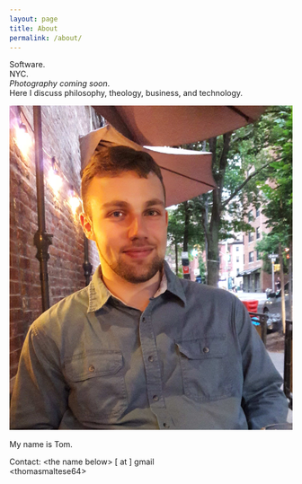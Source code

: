 ```yaml
---
layout: page
title: About
permalink: /about/
---
```


Software.  
NYC.  
_Photography coming soon_.  
Here I discuss philosophy, theology, business, and technology.

<img src="/me.jpg" title="THIS IS A HUMAN THIS IS WHAT WE LOOK LIKE THIS IS WHAT WE ACT LIKE" alt="THIS IS A HUMAN THIS IS WHAT WE LOOK LIKE THIS IS WHAT WE ACT LIKE" style="width:520px;height600px">

My name is Tom.  

Contact: \<the name below\> [ at ] gmail  
\<thomasmaltese64\>
